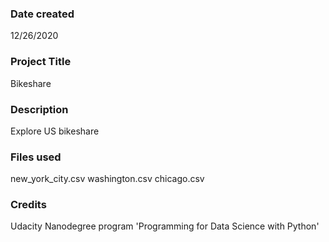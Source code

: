 ### Date created
12/26/2020

### Project Title
Bikeshare

### Description
Explore US bikeshare 

### Files used
new_york_city.csv
washington.csv
chicago.csv

### Credits
Udacity Nanodegree program 'Programming for Data Science with Python'

